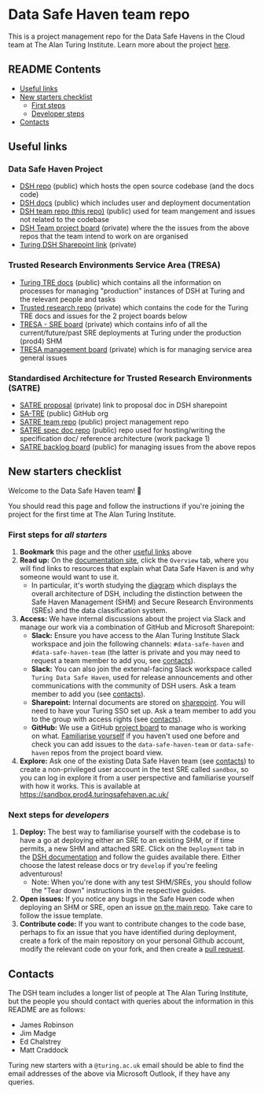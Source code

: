 # Data Safe Haven team repo

This is a project management repo for the Data Safe Havens in the Cloud team at The Alan Turing Institute. Learn more about the project [here](https://www.turing.ac.uk/research/research-projects/data-safe-havens-cloud).

## README Contents

- [Useful links](#useful-links)
- [New starters checklist](#new-starters-checklist)
    - [First steps](#first-steps-for-all-starters)
    - [Developer steps](#next-steps-for-developers)
- [Contacts](#contacts)

## Useful links

### Data Safe Haven Project

- [DSH repo](https://github.com/alan-turing-institute/data-safe-haven) (public) which hosts the open source codebase (and the docs code)
- [DSH docs](https://data-safe-haven.readthedocs.io/en/develop/index.html) (public) which includes user and deployment documentation
- [DSH team repo (this repo)](https://github.com/alan-turing-institute/data-safe-haven-team) (public) used for team mangement and issues not related to the codebase
- [DSH Team project board](https://github.com/orgs/alan-turing-institute/projects/40/views/1) (private) where the the issues from the above repos that the team intend to work on are organised
- [Turing DSH Sharepoint link](https://thealanturininstitute.sharepoint.com/sites/SafeHaven) (private)

### Trusted Research Environments Service Area (TRESA)

- [Turing TRE docs](https://alan-turing-institute.github.io/trusted-research/) (public) which contains all the information on processes for managing "production" instances of DSH at Turing and the relevant people and tasks
- [Trusted research repo](https://github.com/alan-turing-institute/trusted-research) (private) which contains the code for the Turing TRE docs and issues for the 2 project boards below
- [TRESA - SRE board](https://github.com/orgs/alan-turing-institute/projects/25/views/1?layout=board) (private) which contains info of all the current/future/past SRE deployments at Turing under the production (prod4) SHM
- [TRESA management board](https://github.com/orgs/alan-turing-institute/projects/52/views/1?layout=board) (private) which is for managing service area general issues

### Standardised Architecture for Trusted Research Environments (SATRE)

- [SATRE proposal](https://thealanturininstitute.sharepoint.com/sites/SafeHaven/Shared%20Documents/Forms/AllItems.aspx?id=%2Fsites%2FSafeHaven%2FShared%20Documents%2FExternal%20Funding%20Applications%2F2%2E0%20Applications%20%2D%20Other%20org%20as%20lead%2FDARE%20Phase%201b%2F2022%2D12%2D14%20SATRE%20Proposal%2Epdf&viewid=10151919%2Deeef%2D4a8b%2Db4c0%2D26a3b155773b&parent=%2Fsites%2FSafeHaven%2FShared%20Documents%2FExternal%20Funding%20Applications%2F2%2E0%20Applications%20%2D%20Other%20org%20as%20lead%2FDARE%20Phase%201b) (private) link to proposal doc in DSH sharepoint
- [SA-TRE](https://github.com/sa-tre) (public) GitHub org
- [SATRE team repo](https://github.com/sa-tre/satre-team) (public) project management repo
- [SATRE spec doc repo](https://github.com/sa-tre/satre-specification) (public) repo used for hosting/writing the specification doc/ reference architecture (work package 1)
- [SATRE backlog board](https://github.com/orgs/sa-tre/projects/1) (public) for managing issues from the above repos


## New starters checklist

Welcome to the Data Safe Haven team! 🎉

You should read this page and follow the instructions if you're joining the project for the first time at The Alan Turing Institute.

### First steps for *all starters*

1. **Bookmark** this page and the other [useful links](#useful-links) above
2. **Read up:** On the [documentation site](https://data-safe-haven.readthedocs.io/en/develop/index.html), click the `Overview` tab, where you will find links to resources that explain what Data Safe Haven is and why someone would want to use it.
    - In particular, it's worth studying the [diagram](https://figshare.com/articles/poster/Data_Safe_Havens_in_the_Cloud/11815224) which displays the overall architecture of DSH, including the distinction between the Safe Haven Management (SHM) and Secure Research Environments (SREs) and the data classification system.
3. **Access:** We have internal discussions about the project via Slack and manage our work via a combination of GitHub and Microsoft Sharepoint:
    - **Slack:** Ensure you have access to the Alan Turing Institute Slack workspace and join the following channels: `#data-safe-haven` and `#data-safe-haven-team` (the latter is private and you may need to request a team member to add you, see [contacts](#contacts)).
    - **Slack:** You can also join the external-facing Slack workspace called `Turing Data Safe Haven`, used for release announcements and other communications with the community of DSH users. Ask a team member to add you (see [contacts](#contacts)).
    - **Sharepoint:** Internal documents are stored on [sharepoint](https://thealanturininstitute.sharepoint.com/sites/SafeHaven). You will need to have your Turing SSO set up. Ask a team member to add you to the group with access rights (see [contacts](#contacts)).
    - **GitHub:** We use a GitHub [project board](https://github.com/orgs/alan-turing-institute/projects/40/views/1) to manage who is working on what. [Familiarise yourself](https://docs.github.com/en/github-ae@latest/issues/organizing-your-work-with-project-boards/managing-project-boards/about-project-boards) if you haven't used one before and check you can add issues to the `data-safe-haven-team` or `data-safe-haven` repos from the project board view.
4. **Explore:** Ask one of the existing Data Safe Haven team (see [contacts](#contacts)) to create a non-privileged user account in the test SRE called `sandbox`, so you can log in explore it from a user perspective and familiarise yourself with how it works. This is available at https://sandbox.prod4.turingsafehaven.ac.uk/

### Next steps for *developers*

1. **Deploy:** The best way to familiarise yourself with the codebase is to have a go at deploying either an SRE to an existing SHM, or if time permits, a new SHM and attached SRE. Click on the `Deployment` tab in the [DSH documentation](https://data-safe-haven.readthedocs.io/en/develop/index.html) and follow the guides available there. Either choose the latest release docs or try `develop` if you're feeling adventurous!
    - Note: When you're done with any test SHM/SREs, you should follow the "Tear down" instructions in the respective guides.
2. **Open issues:** If you notice any bugs in the Safe Haven code when deploying an SHM or SRE, open an issue [on the main repo](https://github.com/alan-turing-institute/data-safe-haven/issues). Take care to follow the issue template.
3. **Contribute code:** If you want to contribute changes to the code base, perhaps to fix an issue that you have identified during deployment, create a fork of the main repository on your personal Github account, modify the relevant code on your fork, and then create a [pull request](https://github.com/alan-turing-institute/data-safe-haven/pulls).

## Contacts

The DSH team includes a longer list of people at The Alan Turing Institute, but the people you should contact with queries about the information in this README are as follows:

- James Robinson
- Jim Madge
- Ed Chalstrey
- Matt Craddock

Turing new starters with a `@turing.ac.uk` email should be able to find the email addresses of the above via Microsoft Outlook, if they have any queries.
